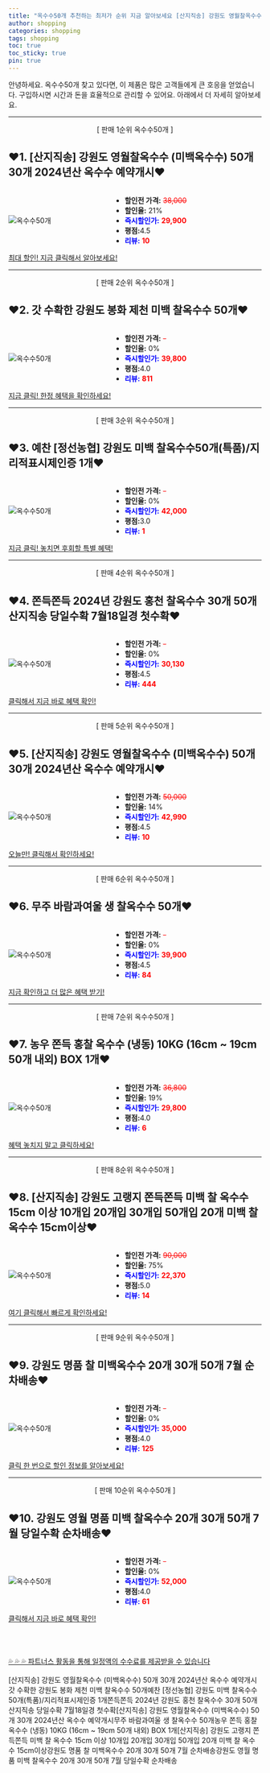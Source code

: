 ```yaml
---
title: "옥수수50개 추천하는 최저가 순위 지금 알아보세요 [산지직송] 강원도 영월찰옥수수 (미백옥수수) 50개"
author: shopping
categories: shopping
tags: shopping
toc: true
toc_sticky: true
pin: true
---
```

안녕하세요. 옥수수50개 찾고 있다면, 이 제품은 많은 고객들에게 큰 호응을 얻었습니다. 구입하시면 시간과 돈을 효율적으로 관리할 수 있어요. 아래에서 더 자세히 알아보세요.

---
<p class="toplist" style="margin: 0 auto; display: block; width: fit-content;">[ 판매 1순위 옥수수50개 ]</p>

<h2><strong>❤️1. [산지직송] 강원도 영월찰옥수수 (미백옥수수) 50개 30개 2024년산 옥수수 예약개시❤️</strong></h2>

<div style="display: flex; align-items: center;">
    <div style="flex: 0.4;">
        <img src="https://thumbnail10.coupangcdn.com/thumbnails/remote/230x230ex/image/vendor_inventory/deca/6de19ad32fa843ca1dd20db6f13a759560d45ae1c1b5c1ac8d737d040acb.png" alt="옥수수50개" style="max-width: 100%;">
    </div>
    <div style="flex: 0.6; margin-left: 10px;">
        <ul>
            <li><strong>할인전 가격:</strong> <del style="color: red;">38,000</del></li>
            <li><strong>할인율:</strong> 21%</li>
            <li><span style='color:blue'><strong>즉시할인가:</strong></span> <span style='color:red'><strong>29,900</strong></span></li>
            <li><strong>평점:</strong>4.5</li>
            <li><span style='color:blue'><strong>리뷰:</strong></span> <span style='color:red'><strong>10</strong></span></li>
        </ul>
    </div>
</div>
<div class="center">
    <a href="https://selin100587.github.io?lptag=AF9450613&subid=githubio&pageKey=8216350517&traceid=V0-153&itemId=23600387558&vendorItemId=90626175608" class="myButton">
        최대 할인! 지금 클릭해서 알아보세요!
    </a>
</div>


---
<p class="toplist" style="margin: 0 auto; display: block; width: fit-content;">[ 판매 2순위 옥수수50개 ]</p>

<h2><strong>❤️2. 갓 수확한 강원도 봉화 제천 미백 찰옥수수 50개❤️</strong></h2>

<div style="display: flex; align-items: center;">
    <div style="flex: 0.4;">
        <img src="https://thumbnail8.coupangcdn.com/thumbnails/remote/230x230ex/image/vendor_inventory/5902/5d5bdaa324e07e56417da22a1a0281c4ac76b73c7323de1ec70c02573987.jpg" alt="옥수수50개" style="max-width: 100%;">
    </div>
    <div style="flex: 0.6; margin-left: 10px;">
        <ul>
            <li><strong>할인전 가격:</strong> <del style="color: red;">-</del></li>
            <li><strong>할인율:</strong> 0%</li>
            <li><span style='color:blue'><strong>즉시할인가:</strong></span> <span style='color:red'><strong>39,800</strong></span></li>
            <li><strong>평점:</strong>4.0</li>
            <li><span style='color:blue'><strong>리뷰:</strong></span> <span style='color:red'><strong>811</strong></span></li>
        </ul>
    </div>
</div>
<div class="center">
    <a href="https://selin100587.github.io?lptag=AF9450613&subid=githubio&pageKey=7443245123&traceid=V0-153&itemId=19359808591&vendorItemId=77303873308" class="myButton">
        지금 클릭! 한정 혜택을 확인하세요!
    </a>
</div>


---
<p class="toplist" style="margin: 0 auto; display: block; width: fit-content;">[ 판매 3순위 옥수수50개 ]</p>

<h2><strong>❤️3. 예찬 [정선농협] 강원도 미백 찰옥수수50개(특품)/지리적표시제인증 1개❤️</strong></h2>

<div style="display: flex; align-items: center;">
    <div style="flex: 0.4;">
        <img src="https://thumbnail7.coupangcdn.com/thumbnails/remote/230x230ex/image/vendor_inventory/21f2/0753b925c4b6de0fd594eb8599a65d83a862550078de280c4adec58b191d.jpg" alt="옥수수50개" style="max-width: 100%;">
    </div>
    <div style="flex: 0.6; margin-left: 10px;">
        <ul>
            <li><strong>할인전 가격:</strong> <del style="color: red;">-</del></li>
            <li><strong>할인율:</strong> 0%</li>
            <li><span style='color:blue'><strong>즉시할인가:</strong></span> <span style='color:red'><strong>42,000</strong></span></li>
            <li><strong>평점:</strong>3.0</li>
            <li><span style='color:blue'><strong>리뷰:</strong></span> <span style='color:red'><strong>1</strong></span></li>
        </ul>
    </div>
</div>
<div class="center">
    <a href="https://selin100587.github.io?lptag=AF9450613&subid=githubio&pageKey=1331087282&traceid=V0-153&itemId=2355442279&vendorItemId=70351907343" class="myButton">
        지금 클릭! 놓치면 후회할 특별 혜택!
    </a>
</div>


---
<p class="toplist" style="margin: 0 auto; display: block; width: fit-content;">[ 판매 4순위 옥수수50개 ]</p>

<h2><strong>❤️4. 쫀득쫀득 2024년 강원도 홍천 찰옥수수 30개 50개 산지직송 당일수확 7월18일경 첫수확❤️</strong></h2>

<div style="display: flex; align-items: center;">
    <div style="flex: 0.4;">
        <img src="https://thumbnail7.coupangcdn.com/thumbnails/remote/230x230ex/image/vendor_inventory/200a/e9e78b69596dab6386007ad5ad8891866cdb71a9486c776ba2274df982cf.jpg" alt="옥수수50개" style="max-width: 100%;">
    </div>
    <div style="flex: 0.6; margin-left: 10px;">
        <ul>
            <li><strong>할인전 가격:</strong> <del style="color: red;">-</del></li>
            <li><strong>할인율:</strong> 0%</li>
            <li><span style='color:blue'><strong>즉시할인가:</strong></span> <span style='color:red'><strong>30,130</strong></span></li>
            <li><strong>평점:</strong>4.5</li>
            <li><span style='color:blue'><strong>리뷰:</strong></span> <span style='color:red'><strong>444</strong></span></li>
        </ul>
    </div>
</div>
<div class="center">
    <a href="https://selin100587.github.io?lptag=AF9450613&subid=githubio&pageKey=8231707072&traceid=V0-153&itemId=23692427233&vendorItemId=71077018445" class="myButton">
        클릭해서 지금 바로 혜택 확인!
    </a>
</div>


---
<p class="toplist" style="margin: 0 auto; display: block; width: fit-content;">[ 판매 5순위 옥수수50개 ]</p>

<h2><strong>❤️5. [산지직송] 강원도 영월찰옥수수 (미백옥수수) 50개 30개 2024년산 옥수수 예약개시❤️</strong></h2>

<div style="display: flex; align-items: center;">
    <div style="flex: 0.4;">
        <img src="https://thumbnail10.coupangcdn.com/thumbnails/remote/230x230ex/image/vendor_inventory/deca/6de19ad32fa843ca1dd20db6f13a759560d45ae1c1b5c1ac8d737d040acb.png" alt="옥수수50개" style="max-width: 100%;">
    </div>
    <div style="flex: 0.6; margin-left: 10px;">
        <ul>
            <li><strong>할인전 가격:</strong> <del style="color: red;">50,000</del></li>
            <li><strong>할인율:</strong> 14%</li>
            <li><span style='color:blue'><strong>즉시할인가:</strong></span> <span style='color:red'><strong>42,990</strong></span></li>
            <li><strong>평점:</strong>4.5</li>
            <li><span style='color:blue'><strong>리뷰:</strong></span> <span style='color:red'><strong>10</strong></span></li>
        </ul>
    </div>
</div>
<div class="center">
    <a href="https://selin100587.github.io?lptag=AF9450613&subid=githubio&pageKey=8216350517&traceid=V0-153&itemId=23600387554&vendorItemId=90626175594" class="myButton">
        오늘만! 클릭해서 확인하세요!
    </a>
</div>


---
<p class="toplist" style="margin: 0 auto; display: block; width: fit-content;">[ 판매 6순위 옥수수50개 ]</p>

<h2><strong>❤️6. 무주 바람과여울 생 찰옥수수 50개❤️</strong></h2>

<div style="display: flex; align-items: center;">
    <div style="flex: 0.4;">
        <img src="https://thumbnail7.coupangcdn.com/thumbnails/remote/230x230ex/image/vendor_inventory/ad3d/6922de87232edd88c0b6466c57f5b6a45fd22cc0c87ce028b15cbb496178.jpeg" alt="옥수수50개" style="max-width: 100%;">
    </div>
    <div style="flex: 0.6; margin-left: 10px;">
        <ul>
            <li><strong>할인전 가격:</strong> <del style="color: red;">-</del></li>
            <li><strong>할인율:</strong> 0%</li>
            <li><span style='color:blue'><strong>즉시할인가:</strong></span> <span style='color:red'><strong>39,900</strong></span></li>
            <li><strong>평점:</strong>4.5</li>
            <li><span style='color:blue'><strong>리뷰:</strong></span> <span style='color:red'><strong>84</strong></span></li>
        </ul>
    </div>
</div>
<div class="center">
    <a href="https://selin100587.github.io?lptag=AF9450613&subid=githubio&pageKey=7471272836&traceid=V0-153&itemId=19495688712&vendorItemId=71123325624" class="myButton">
        지금 확인하고 더 많은 혜택 받기!
    </a>
</div>


---
<p class="toplist" style="margin: 0 auto; display: block; width: fit-content;">[ 판매 7순위 옥수수50개 ]</p>

<h2><strong>❤️7. 농우 쫀득 홍찰 옥수수 (냉동) 10KG (16cm ~ 19cm 50개 내외) BOX 1개❤️</strong></h2>

<div style="display: flex; align-items: center;">
    <div style="flex: 0.4;">
        <img src="https://thumbnail7.coupangcdn.com/thumbnails/remote/230x230ex/image/vendor_inventory/9924/21b2577794d57c903a43b1439b7637081de7fa743a1c524133d50c305e23.jpg" alt="옥수수50개" style="max-width: 100%;">
    </div>
    <div style="flex: 0.6; margin-left: 10px;">
        <ul>
            <li><strong>할인전 가격:</strong> <del style="color: red;">36,800</del></li>
            <li><strong>할인율:</strong> 19%</li>
            <li><span style='color:blue'><strong>즉시할인가:</strong></span> <span style='color:red'><strong>29,800</strong></span></li>
            <li><strong>평점:</strong>4.0</li>
            <li><span style='color:blue'><strong>리뷰:</strong></span> <span style='color:red'><strong>6</strong></span></li>
        </ul>
    </div>
</div>
<div class="center">
    <a href="https://selin100587.github.io?lptag=AF9450613&subid=githubio&pageKey=7984159136&traceid=V0-153&itemId=22168710444&vendorItemId=89215144885" class="myButton">
        혜택 놓치지 말고 클릭하세요!
    </a>
</div>


---
<p class="toplist" style="margin: 0 auto; display: block; width: fit-content;">[ 판매 8순위 옥수수50개 ]</p>

<h2><strong>❤️8. [산지직송] 강원도 고랭지 쫀득쫀득 미백 찰 옥수수 15cm 이상 10개입 20개입 30개입 50개입 20개 미백 찰 옥수수 15cm이상❤️</strong></h2>

<div style="display: flex; align-items: center;">
    <div style="flex: 0.4;">
        <img src="https://thumbnail9.coupangcdn.com/thumbnails/remote/230x230ex/image/vendor_inventory/e985/71edbfc6a16214314bae980ae1241620485b938f2e27c90a81b4e2d54ed0.png" alt="옥수수50개" style="max-width: 100%;">
    </div>
    <div style="flex: 0.6; margin-left: 10px;">
        <ul>
            <li><strong>할인전 가격:</strong> <del style="color: red;">90,000</del></li>
            <li><strong>할인율:</strong> 75%</li>
            <li><span style='color:blue'><strong>즉시할인가:</strong></span> <span style='color:red'><strong>22,370</strong></span></li>
            <li><strong>평점:</strong>5.0</li>
            <li><span style='color:blue'><strong>리뷰:</strong></span> <span style='color:red'><strong>14</strong></span></li>
        </ul>
    </div>
</div>
<div class="center">
    <a href="https://selin100587.github.io?lptag=AF9450613&subid=githubio&pageKey=8180649384&traceid=V0-153&itemId=23386987697&vendorItemId=90450106255" class="myButton">
        여기 클릭해서 빠르게 확인하세요!
    </a>
</div>


---
<p class="toplist" style="margin: 0 auto; display: block; width: fit-content;">[ 판매 9순위 옥수수50개 ]</p>

<h2><strong>❤️9. 강원도 명품 찰 미백옥수수 20개 30개 50개 7월 순차배송❤️</strong></h2>

<div style="display: flex; align-items: center;">
    <div style="flex: 0.4;">
        <img src="https://thumbnail7.coupangcdn.com/thumbnails/remote/230x230ex/image/vendor_inventory/eff6/44d493424479e51d1369ee3b965bb3789dd539babaa8f84eecd66cbcee15.jpg" alt="옥수수50개" style="max-width: 100%;">
    </div>
    <div style="flex: 0.6; margin-left: 10px;">
        <ul>
            <li><strong>할인전 가격:</strong> <del style="color: red;">-</del></li>
            <li><strong>할인율:</strong> 0%</li>
            <li><span style='color:blue'><strong>즉시할인가:</strong></span> <span style='color:red'><strong>35,000</strong></span></li>
            <li><strong>평점:</strong>4.0</li>
            <li><span style='color:blue'><strong>리뷰:</strong></span> <span style='color:red'><strong>125</strong></span></li>
        </ul>
    </div>
</div>
<div class="center">
    <a href="https://selin100587.github.io?lptag=AF9450613&subid=githubio&pageKey=7427525015&traceid=V0-153&itemId=19283336956&vendorItemId=3768830591" class="myButton">
        클릭 한 번으로 할인 정보를 알아보세요!
    </a>
</div>


---
<p class="toplist" style="margin: 0 auto; display: block; width: fit-content;">[ 판매 10순위 옥수수50개 ]</p>

<h2><strong>❤️10. 강원도 영월 명품 미백 찰옥수수 20개 30개 50개 7월 당일수확 순차배송❤️</strong></h2>

<div style="display: flex; align-items: center;">
    <div style="flex: 0.4;">
        <img src="https://thumbnail8.coupangcdn.com/thumbnails/remote/230x230ex/image/vendor_inventory/822b/e91f7e72ab17f29f27691fd8cd237ff6d9eb61dc5e0f3f1f6b755670df01.jpg" alt="옥수수50개" style="max-width: 100%;">
    </div>
    <div style="flex: 0.6; margin-left: 10px;">
        <ul>
            <li><strong>할인전 가격:</strong> <del style="color: red;">-</del></li>
            <li><strong>할인율:</strong> 0%</li>
            <li><span style='color:blue'><strong>즉시할인가:</strong></span> <span style='color:red'><strong>52,000</strong></span></li>
            <li><strong>평점:</strong>4.0</li>
            <li><span style='color:blue'><strong>리뷰:</strong></span> <span style='color:red'><strong>61</strong></span></li>
        </ul>
    </div>
</div>
<div class="center">
    <a href="https://selin100587.github.io?lptag=AF9450613&subid=githubio&pageKey=7425167474&traceid=V0-153&itemId=19272141327&vendorItemId=86387307458" class="myButton">
        클릭해서 지금 바로 혜택 확인!
    </a>
</div>

<br><br><br>[💦 💦 💦 파트너스 활동을 통해 일정액의 수수료를 제공받을 수 있습니다](https://link.coupang.com/a/bcpT2c)<br><br>[산지직송] 강원도 영월찰옥수수 (미백옥수수) 50개 30개 2024년산 옥수수 예약개시갓 수확한 강원도 봉화 제천 미백 찰옥수수 50개예찬 [정선농협] 강원도 미백 찰옥수수50개(특품)/지리적표시제인증 1개쫀득쫀득 2024년 강원도 홍천 찰옥수수 30개 50개 산지직송 당일수확 7월18일경 첫수확[산지직송] 강원도 영월찰옥수수 (미백옥수수) 50개 30개 2024년산 옥수수 예약개시무주 바람과여울 생 찰옥수수 50개농우 쫀득 홍찰 옥수수 (냉동) 10KG (16cm ~ 19cm 50개 내외) BOX 1개[산지직송] 강원도 고랭지 쫀득쫀득 미백 찰 옥수수 15cm 이상 10개입 20개입 30개입 50개입 20개 미백 찰 옥수수 15cm이상강원도 명품 찰 미백옥수수 20개 30개 50개 7월 순차배송강원도 영월 명품 미백 찰옥수수 20개 30개 50개 7월 당일수확 순차배송